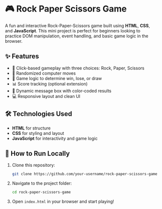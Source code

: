 # 🎮 Rock Paper Scissors Game

A fun and interactive Rock-Paper-Scissors game built using **HTML**, **CSS**, and **JavaScript**. This mini project is perfect for beginners looking to practice DOM manipulation, event handling, and basic game logic in the browser.

## ✨ Features
- 🔘 Click-based gameplay with three choices: Rock, Paper, Scissors  
- 🤖 Randomized computer moves  
- 🧠 Game logic to determine win, lose, or draw  
- 📊 Score tracking (optional extension)  
- 🎨 Dynamic message box with color-coded results  
- 💻 Responsive layout and clean UI

## 🛠️ Technologies Used
- **HTML** for structure  
- **CSS** for styling and layout  
- **JavaScript** for interactivity and game logic

## 🚀 How to Run Locally
1. Clone this repository:
   ```bash
   git clone https://github.com/your-username/rock-paper-scissors-game.git
   ```
2. Navigate to the project folder:
   ```bash
   cd rock-paper-scissors-game
   ```
3. Open `index.html` in your browser and start playing!

